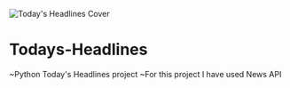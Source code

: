 ![Today's Headlines Cover](https://user-images.githubusercontent.com/94035393/203092916-a2584ecf-7bde-4c5c-8e1d-f8d041f8bf45.jpg)
# Todays-Headlines
~Python Today's Headlines project
~For this project I have used News API
